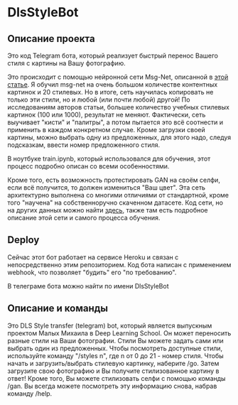 # DlsStyleBot

## Описание проекта
Это код Telegram бота, который реализует быстрый перенос Вашего стиля с картины на Вашу фотографию.

Это происходит с помощью нейронной сети Msg-Net, описанной в <a href="https://arxiv.org/pdf/1703.06953.pdf">этой статье</a>. Я обучил msg-net на очень большом количестве контентных картинок и 20 стилевых. Но в итоге, сеть научилась копировать не только эти стили, но и любой (или почти любой) другой! По исследованиям авторов статьи, большее количество учебных стилевых картинок (100 или 1000), результат не меняют. Фактически, сеть выучивает "кисти" и "палитры", а потом пытается это всё соотнести и применить в каждом конкретном случае. Кроме загрузки своей картины, можно выбрать одну из предложенных, для этого надо, следуя подсказкам, ввести номер предложенного стиля.

В ноутбуке train.ipynb, который использовался для обучения, этот процесс подробно описан со всеми особенностями.

Кроме того, есть возможность протестировать GAN на своём селфи, если всё получится, то должен измениться "Ваш цвет". Эта сеть архитектурно выполнена со многими отличиями от стандартной, кроме того "научена" на собственноручно скаченном датасете. Код сети, но на других данных можно найти <a href="https://github.com/SpiritMS/BearsGAN/blob/master/bears310.ipynb">здесь</a>, также там есть подробное описание этой сети и самого процесса обучения.

## Deploy
Сейчас этот бот работает на сервисе Heroku и связан с непосредственно этим репозиторием. Код бота написан с применением webhook, что позволяет "будить" его "по требованию".

В телеграме бота можно найти по имени DlsStyleBot

## Описание и команды
Это DLS Style transfer (telegram) bot, который является выпускным проектом Малых Михаила в Deep Learning School.
Он может переносить разные стили на Ваши фотографии. Стили Вы можете задать сами или выбрать один из предложенных. Чтобы посмотреть доступные стили, используйте команду "/styles n", где n от 0 до 21 - номер стиля.
Чтобы начать и загрузить/выбрать стилевую картинку, наберите /go.
Затем загрузите свою фотографию и Вы получите стилизованное картину в ответ!
Кроме того, Вы можете стилизовать селфи с помощью команды /gan.
Вы всегда можете посмотреть эту информацию снова, набрав  команду /help.
